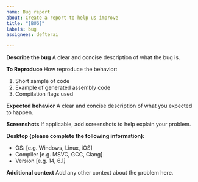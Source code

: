 ```yaml
---
name: Bug report
about: Create a report to help us improve
title: "[BUG]"
labels: bug
assignees: defterai

---
```


**Describe the bug**
A clear and concise description of what the bug is.

**To Reproduce**
How reproduce the behavior:
1. Short sample of code
2. Example of generated assembly code
3. Compilation flags used

**Expected behavior**
A clear and concise description of what you expected to happen.

**Screenshots**
If applicable, add screenshots to help explain your problem.

**Desktop (please complete the following information):**
 - OS: [e.g. Windows, Linux, iOS]
 - Compiler [e.g. MSVC, GCC, Clang]
 - Version [e.g. 14, 6.1]

**Additional context**
Add any other context about the problem here.
